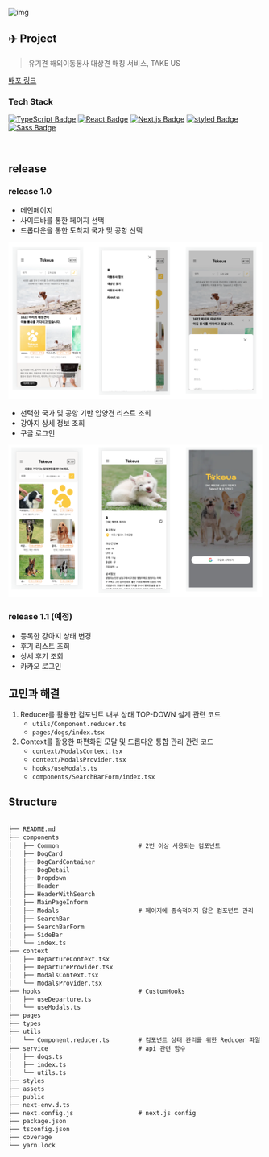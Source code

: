 ![img](https://user-images.githubusercontent.com/68781598/124507888-bc4a7400-de09-11eb-9476-149ac4ac613d.PNG)

## ✈️ Project

> 유기견 해외이동봉사 대상견 매칭 서비스, TAKE US

<a href="https://takeus-front-mobile.vercel.app/">배포 링크</a>

### Tech Stack

[![TypeScript Badge](https://img.shields.io/badge/Typescript-235A97?style=flat-square&logo=Typescript&logoColor=white)](https://www.typescriptlang.org/)
[![React Badge](https://img.shields.io/badge/React-61DAFB?style=flat-square&logo=React&logoColor=white)](https://reactjs.org/)
[![Next.js Badge](https://img.shields.io/badge/Next.js-000000?style=flat-square&logo=next.js&logoColor=white)](https://nextjs.org/)
[![styled Badge](https://img.shields.io/badge/Styled-DB7093?style=flat-square&logo=styled-components&logoColor=white)](https://www.apollographql.com/)
[![Sass Badge](https://img.shields.io/badge/Sass-CC6699?style=flat-square&logo=Sass&logoColor=white)](https://sass-lang.com/)

<br/>

## release

### release 1.0

- 메인페이지
- 사이드바를 통한 페이지 선택
- 드롭다운을 통한 도착지 국가 및 공항 선택

<div>
<img src="/assets/readme_assets/README_1.png">
</div>

- 선택한 국가 및 공항 기반 입양견 리스트 조회
- 강아지 상세 정보 조회
- 구글 로그인
<div>
<img src="/assets/readme_assets/README_2.png">
</div>

### release 1.1 (예정)

- 등록한 강아지 상태 변경
- 후기 리스트 조회
- 상세 후기 조회
- 카카오 로그인

## 고민과 해결

1. Reducer를 활용한 컴포넌트 내부 상태 TOP-DOWN 설계 관련 코드
   - `utils/Component.reducer.ts`
   - `pages/dogs/index.tsx`
2. Context를 활용한 파편화된 모달 및 드롭다운 통합 관리 관련 코드
   - `context/ModalsContext.tsx`
   - `context/ModalsProvider.tsx`
   - `hooks/useModals.ts`
   - `components/SearchBarForm/index.tsx`

## Structure

```

├── README.md
├── components
│   ├── Common                      # 2번 이상 사용되는 컴포넌트
│   ├── DogCard
│   ├── DogCardContainer
│   ├── DogDetail
│   ├── Dropdown
│   ├── Header
│   ├── HeaderWithSearch
│   ├── MainPageInform
│   ├── Modals                      # 페이지에 종속적이지 않은 컴포넌트 관리
│   ├── SearchBar
│   ├── SearchBarForm
│   ├── SideBar
│   └── index.ts
├── context
│   ├── DepartureContext.tsx
│   ├── DepartureProvider.tsx
│   ├── ModalsContext.tsx
│   └── ModalsProvider.tsx
├── hooks                           # CustomHooks
│   ├── useDeparture.ts
│   └── useModals.ts
├── pages
├── types
├── utils
│   └── Component.reducer.ts        # 컴포넌트 상태 관리를 위한 Reducer 파일
├── service                         # api 관련 함수
│   ├── dogs.ts
│   ├── index.ts
│   └── utils.ts
├── styles
├── assets
├── public
├── next-env.d.ts
├── next.config.js                  # next.js config
├── package.json
├── tsconfig.json
├── coverage
└── yarn.lock

```
